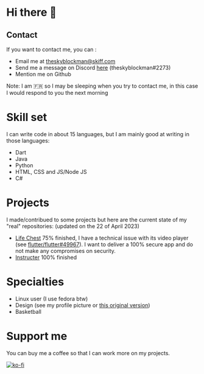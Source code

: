 # Hi there 👋

## Contact
If you want to contact me, you can : 
- Email me at [theskyblockman@skiff.com](mailto://theskyblockman@skiff.com)
- Send me a message on Discord [here](https://discord.com/channels/@me/637915800338038795) (theskyblockman#2273)
- Mention me on Github

Note: I am 🇫🇷 so I may be sleeping when you try to contact me, in this case I would respond to you the next morning

# Skill set
I can write code in about 15 languages, but I am mainly good at writing in those languages:
- Dart
- Java
- Python
- HTML, CSS and JS/Node JS
- C#

# Projects
I made/contribued to some projects but here are the current state of my "real" repositories: (updated on the 22 of April 2023)
- [Life Chest](https://github.com/theskyblockman/life-chest) 75% finished, I have a technical issue with its video player (see [flutter/flutter#49967](https://github.com/flutter/flutter/issues/49967)). I want to deliver a 100% secure app and do not make any compromises on security.
- [Instructer](https://github.com/theskyblockman/Instructer) 100% finished

# Specialties
- Linux user (I use fedora btw)
- Design (see my profile picture or [this original version](https://github.com/theskyblockman/theskyblockman/blob/main/Profile%20Picture.png))
- Basketball

# Support me
You can buy me a coffee so that I can work more on my projects.

[![ko-fi](https://ko-fi.com/img/githubbutton_sm.svg)](https://ko-fi.com/N4N6N222N)
